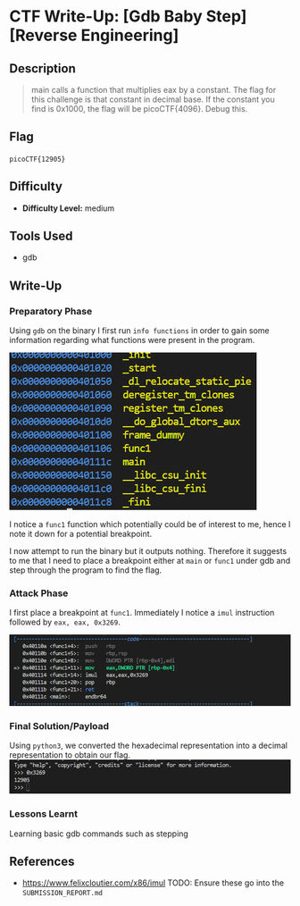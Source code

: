 # CTF Write-Up: [Gdb Baby Step][Reverse Engineering]

## Description
>main calls a function that multiplies eax by a constant. The flag for this challenge is that constant in decimal base. If the constant you find is 0x1000, the flag will be picoCTF{4096}.
Debug this.
## Flag
`picoCTF{12905}`

## Difficulty
- **Difficulty Level:** medium

## Tools Used
- gdb
## Write-Up

### Preparatory Phase
Using `gdb` on the binary I first run `info functions` in order to gain some information regarding what functions were present in the program. 

![alt text](image.png)

I notice a `func1` function which potentially could be of interest to me, hence I note it down for a potential breakpoint.

I now attempt to run the binary but it outputs nothing. Therefore it suggests to me that I need to place a breakpoint either at `main` or `func1` under gdb and step through the program to find the flag.

### Attack Phase

I first place a breakpoint at `func1`. Immediately I notice a `imul` instruction followed by `eax, eax, 0x3269`. 

![alt text](image-1.png)

### Final Solution/Payload
Using `python3`, we converted the hexadecimal representation into a decimal representation to obtain our flag.
![alt text](image-2.png)
### Lessons Learnt
Learning basic gdb commands such as stepping
## References
- https://www.felixcloutier.com/x86/imul
TODO: Ensure these go into the `SUBMISSION_REPORT.md`

